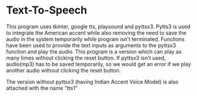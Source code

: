 # Text-To-Speech
This program uses tkinter, google tts, playsound and pyttsx3.
Pytts3 is used to integrate the American accent while also removing the need to save the audio in the system temporarily while program isn't terminated. 
Functions have been used to provide the text inputs as arguments to the pyttsx3 function and play the audio.
This program is a version which can play as many times without clicking the reset button. 
If pyttsx3 isn't used, audio(mp3) has to be saved temporarily, so we would get an error if we play another audio without clicking the reset button.

The version without pyttsx3 (having Indian Accent Voice Model) is also attached with the name "tts1"
